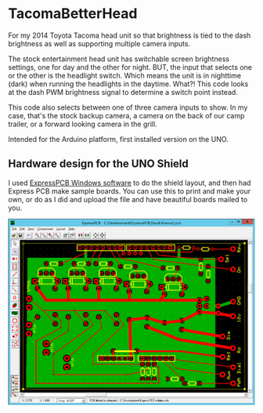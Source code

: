 # TacomaBetterHead
For my 2014 Toyota Tacoma head unit so that brightness is tied to the dash brightness as well as supporting multiple camera inputs.

The stock entertainment head unit has switchable screen brightness settings, one for day and the other for night. BUT, the
input that selects one or the other is the headlight switch. Which means the unit is in nighttime (dark) when running the 
headlights in the daytime. What?! This code looks at the dash PWM brightness signal to determine a switch point instead.

This code also selects between one of three camera inputs to show. In my case, that's the stock backup camera, a camera on the
back of our camp trailer, or a forward looking camera in the grill.

Intended for the Arduino platform, first installed version on the UNO.

## Hardware design for the UNO Shield

I used [ExpressPCB Windows software](https://www.expresspcb.com/) to do the shield layout, and then had Express PCB make
sample boards. You can use this to print and make your own, or do as I did and upload the file and have beautiful boards
mailed to you.

![Express PCB board layout](/ExpressPCB/ExpressPCB-Taco.png)
